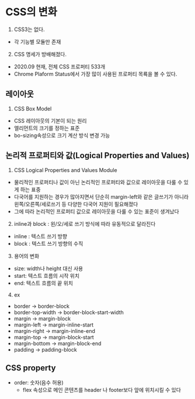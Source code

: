# CSS의 변화

1. CSS3는 없다.

- 각 기능별 모듈만 존재

2. CSS 명세가 방배해졌다.

- 2020.09 현재, 전체 CSS 프로퍼티 533개
- Chrome Plaform Status에서 가장 많이 사용된 프로퍼티 목룍을 볼 수 있다.

## 레이아웃

1. CSS Box Model

- CSS 레이아웃의 기본이 되는 원리
- 엘리먼트의 크기를 정하는 표준
- bo-sizing속성으로 크기 계산 방식 변경 가능

## 논리적 프로퍼티와 값(Logical Properties and Values)

1. CSS Logical Properties and Values Module

- 물리적인 프로퍼티나 값이 아닌 논리적인 프로퍼티와 값으로 레이아웃을 다룰 수 있게 하는 표중
- 다국어를 지원하는 경우가 많아지면서 단순히 margin-left와 같은 글쓰기가 아니라 왼쪽/오른쪽/세로쓰기 등 다양한 다국어 지원이 필요해졌다
- 그에 따라 논리적인 프로퍼티 값으로 레이아웃을 다룰 수 있는 표준이 생겨났다

2. inline과 block : 왼/오/세로 쓰기 방식에 따라 유동적으로 달라진다

- inline : 텍스트 쓰기 방향
- block : 텍스트 쓰기 방향의 수직

3. 용어의 변화

- size: width나 height 대신 사용
- start: 텍스트 흐름의 시작 위치
- end: 텍스트 흐름의 끝 위치

4. ex

- border -> border-block
- border-top-width -> border-block-start-width
- margin -> margin-block
- margin-left -> margin-inline-start
- margin-right -> margin-inline-end
- margin-top -> margin-block-start
- margin-bottom -> margin-block-end
- padding -> padding-block

## CSS property

- order: 숫자(음수 허용)
  - flex 속성으로 메인 콘텐츠를 header 나 footer보다 앞에 위치시킬 수 있다
